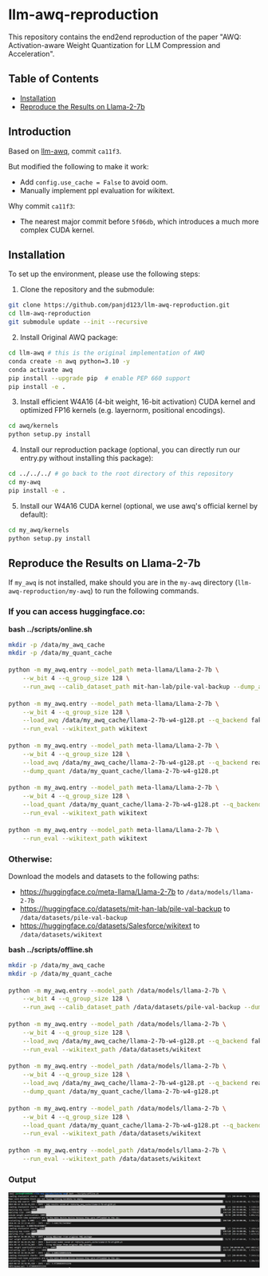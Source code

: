 # llm-awq-reproduction

This repository contains the end2end reproduction of the paper "AWQ: Activation-aware Weight Quantization for LLM Compression and Acceleration".

## Table of Contents

- [Installation](#installation)
- [Reproduce the Results on Llama-2-7b](#reproduce-the-results-on-llama-2-7b)

## Introduction

Based on [llm-awq](https://github.com/mit-han-lab/llm-awq), commit `ca11f3`.

But modified the following to make it work:

- Add `config.use_cache = False` to avoid oom.
- Manually implement ppl evaluation for wikitext.

Why commit `ca11f3`:

- The nearest major commit before `5f06db`, which introduces a much more complex CUDA kernel.

## Installation

To set up the environment, please use the following steps:

1. Clone the repository and the submodule:

```bash
git clone https://github.com/panjd123/llm-awq-reproduction.git
cd llm-awq-reproduction
git submodule update --init --recursive
```

2. Install Original AWQ package:

```bash
cd llm-awq # this is the original implementation of AWQ
conda create -n awq python=3.10 -y
conda activate awq
pip install --upgrade pip  # enable PEP 660 support
pip install -e .
```

3. Install efficient W4A16 (4-bit weight, 16-bit activation) CUDA kernel and optimized FP16 kernels (e.g. layernorm, positional encodings).

```bash
cd awq/kernels
python setup.py install
```

4. Install our reproduction package (optional, you can directly run our entry.py without installing this package):

```bash
cd ../../../ # go back to the root directory of this repository
cd my-awq
pip install -e .
```

5. Install our W4A16 CUDA kernel (optional, we use awq's official kernel by default):

```bash
cd my_awq/kernels
python setup.py install
```

## Reproduce the Results on Llama-2-7b

If `my_awq` is not installed, make should you are in the `my-awq` directory (`llm-awq-reproduction/my-awq`) to run the following commands.

### If you can access huggingface.co:

**bash ../scripts/online.sh**

```bash
mkdir -p /data/my_awq_cache
mkdir -p /data/my_quant_cache

python -m my_awq.entry --model_path meta-llama/Llama-2-7b \
    --w_bit 4 --q_group_size 128 \
    --run_awq --calib_dataset_path mit-han-lab/pile-val-backup --dump_awq /data/my_awq_cache/llama-2-7b-w4-g128.pt

python -m my_awq.entry --model_path meta-llama/Llama-2-7b \
    --w_bit 4 --q_group_size 128 \
    --load_awq /data/my_awq_cache/llama-2-7b-w4-g128.pt --q_backend fake \
    --run_eval --wikitext_path wikitext

python -m my_awq.entry --model_path meta-llama/Llama-2-7b \
    --w_bit 4 --q_group_size 128 \
    --load_awq /data/my_awq_cache/llama-2-7b-w4-g128.pt --q_backend real \
    --dump_quant /data/my_quant_cache/llama-2-7b-w4-g128.pt

python -m my_awq.entry --model_path meta-llama/Llama-2-7b \
    --w_bit 4 --q_group_size 128 \
    --load_quant /data/my_quant_cache/llama-2-7b-w4-g128.pt --q_backend real \
    --run_eval --wikitext_path wikitext
    
python -m my_awq.entry --model_path meta-llama/Llama-2-7b \
    --run_eval --wikitext_path wikitext
```

### Otherwise:

Download the models and datasets to the following paths:

- https://huggingface.co/meta-llama/Llama-2-7b to `/data/models/llama-2-7b`
- https://huggingface.co/datasets/mit-han-lab/pile-val-backup to `/data/datasets/pile-val-backup`
- https://huggingface.co/datasets/Salesforce/wikitext to `/data/datasets/wikitext`

**bash ../scripts/offline.sh**

```bash
mkdir -p /data/my_awq_cache
mkdir -p /data/my_quant_cache

python -m my_awq.entry --model_path /data/models/llama-2-7b \
    --w_bit 4 --q_group_size 128 \
    --run_awq --calib_dataset_path /data/datasets/pile-val-backup --dump_awq /data/my_awq_cache/llama-2-7b-w4-g128.pt

python -m my_awq.entry --model_path /data/models/llama-2-7b \
    --w_bit 4 --q_group_size 128 \
    --load_awq /data/my_awq_cache/llama-2-7b-w4-g128.pt --q_backend fake \
    --run_eval --wikitext_path /data/datasets/wikitext

python -m my_awq.entry --model_path /data/models/llama-2-7b \
    --w_bit 4 --q_group_size 128 \
    --load_awq /data/my_awq_cache/llama-2-7b-w4-g128.pt --q_backend real \
    --dump_quant /data/my_quant_cache/llama-2-7b-w4-g128.pt

python -m my_awq.entry --model_path /data/models/llama-2-7b \
    --w_bit 4 --q_group_size 128 \
    --load_quant /data/my_quant_cache/llama-2-7b-w4-g128.pt --q_backend real \
    --run_eval --wikitext_path /data/datasets/wikitext
    
python -m my_awq.entry --model_path /data/models/llama-2-7b \
    --run_eval --wikitext_path /data/datasets/wikitext
```

### Output

![output](figures/output.png)